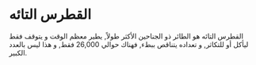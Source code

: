 # القطرس التائه

القطرس التائه هو الطائر ذو الجناحين الأكثر طولاً, يطير معظم الوقت و يتوقف فقط
ليأكل أو للتكاثر, و تعداده يتناقص ببطء, فهناك حوالي 26,000 فقط, و هذا ليس بالعدد
الكبير.
